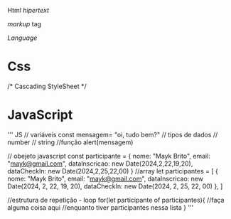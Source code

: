 Html
*hipertext*

*markup*
tag

*Language*

# Css 
/* Cascading StyleSheet */


# JavaScript
''' JS 
// variáveis
const mensagem= "oi, tudo bem?"
// tipos de dados 
 // number
  // string
//função
alert(mensagem)

// obejeto javascript
const participante = {
  nome: "Mayk Brito",
  email: "mayk@gmail.com",
  dataInscricao: new Date(2024,2,22,19,20),
  dataCheckIn: new Date(2024,2,25,22,00)
}
//array
let participantes = [
  {
  nome: "Mayk Brito",
  email: "mayk@gmail.com",
  dataInscricao: new Date(2024, 2, 22, 19, 20),
  dataCheckIn: new Date(2024, 2, 25, 22, 00)
  },
]

//estrutura de repetição - loop 
  for(let participante of participantes){
  //faça alguma coisa aqui
  //enquanto tiver participantes nessa lista
}
'''
